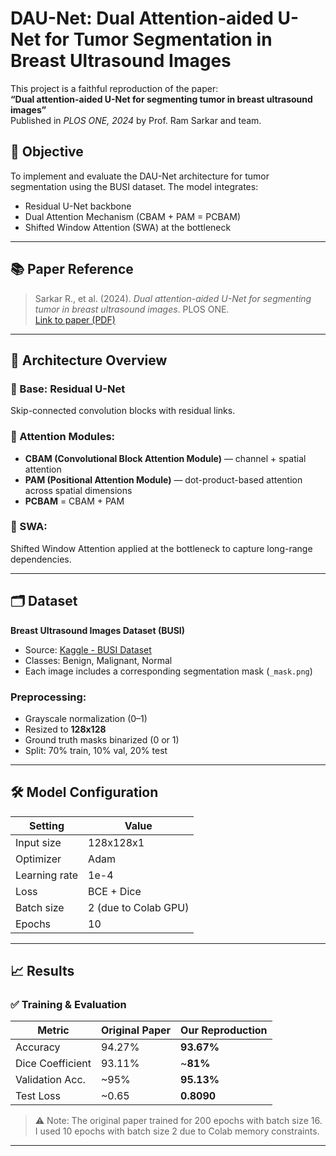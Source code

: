# DAU-Net: Dual Attention-aided U-Net for Tumor Segmentation in Breast Ultrasound Images

This project is a faithful reproduction of the paper:  
**“Dual attention-aided U-Net for segmenting tumor in breast ultrasound images”**  
Published in *PLOS ONE, 2024* by Prof. Ram Sarkar and team.

## 📌 Objective

To implement and evaluate the DAU-Net architecture for tumor segmentation using the BUSI dataset. The model integrates:
- Residual U-Net backbone
- Dual Attention Mechanism (CBAM + PAM = PCBAM)
- Shifted Window Attention (SWA) at the bottleneck

---

## 📚 Paper Reference

> Sarkar R., et al. (2024). *Dual attention-aided U-Net for segmenting tumor in breast ultrasound images*. PLOS ONE.  
[Link to paper (PDF)](https://journals.plos.org/plosone/article?id=10.1371/journal.pone.0303670)

---

## 🧠 Architecture Overview

### 🔹 Base: Residual U-Net  
Skip-connected convolution blocks with residual links.

### 🔹 Attention Modules:
- **CBAM (Convolutional Block Attention Module)** — channel + spatial attention
- **PAM (Positional Attention Module)** — dot-product-based attention across spatial dimensions
- **PCBAM** = CBAM + PAM

### 🔹 SWA:
Shifted Window Attention applied at the bottleneck to capture long-range dependencies.

---

## 🗂 Dataset

**Breast Ultrasound Images Dataset (BUSI)**  
- Source: [Kaggle - BUSI Dataset](https://www.kaggle.com/datasets/aryashah2k/breast-ultrasound-images-dataset)
- Classes: Benign, Malignant, Normal
- Each image includes a corresponding segmentation mask (`_mask.png`)

### Preprocessing:
- Grayscale normalization (0–1)
- Resized to **128x128**
- Ground truth masks binarized (0 or 1)
- Split: 70% train, 10% val, 20% test

---

## 🛠️ Model Configuration

| Setting            | Value                |
|--------------------|----------------------|
| Input size         | 128x128x1            |
| Optimizer          | Adam                 |
| Learning rate      | 1e-4                 |
| Loss               | BCE + Dice           |
| Batch size         | 2 (due to Colab GPU) |
| Epochs             | 10                   |

---

## 📈 Results

### ✅ Training & Evaluation

| Metric           | Original Paper | Our Reproduction |
|------------------|----------------|------------------|
| Accuracy         | 94.27%         | **93.67%**       |
| Dice Coefficient | 93.11%         | ~**81%**         |
| Validation Acc.  | ~95%           | **95.13%**       |
| Test Loss        | ~0.65          | **0.8090**       |

> ⚠️ Note: The original paper trained for 200 epochs with batch size 16.  
> I used 10 epochs with batch size 2 due to Colab memory constraints.

---
